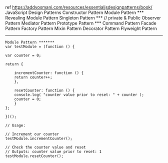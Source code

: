 ref https://addyosmani.com/resources/essentialjsdesignpatterns/book/
JavaScript Design Patterns
    Constructor Pattern
    Module Pattern ***
    Revealing Module Pattern
    Singleton Pattern ***  // private & Public
    Observer Pattern
    Mediator Pattern
    Prototype Pattern ***
    Command Pattern
    Facade Pattern
    Factory Pattern
    Mixin Pattern
    Decorator Pattern
    Flyweight Pattern

-----------------------------------------------------------
    Module Pattern *******
    var testModule = (function () {
 
    var counter = 0;
    
    return {
    
        incrementCounter: function () {
        return counter++;
        },
    
        resetCounter: function () {
        console.log( "counter value prior to reset: " + counter );
        counter = 0;
        }
    };
    
    })();
    
    // Usage:
    
    // Increment our counter
    testModule.incrementCounter();
    
    // Check the counter value and reset
    // Outputs: counter value prior to reset: 1
    testModule.resetCounter();